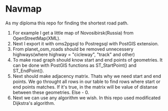 # Navmap
As my diploma this repo for finding the shortest road path. 

1. For example I get a little map of Novosibirsk(Russia) from OpenStreetMap(XML). 
2. Next I export it with oms2pgsql to Postregsql with PostGIS extension.
3. From planet_osm_roads should be removed unnecessery highways(where highway = "cicleway", "track" and other)
4. To make road graph should know start and end points of geometries. It can be done with PostGIS functions as ST_StartPoint() and ST_EndPoint().
5. Next should make adjacency matrix. Thats why we need start and end points. We go throught all rows in our table to find rows where start or end points matches. If it's true, in the matrix will be value of distanse between these geometries. Else - 0.
6. Next we can use any algorithm we wish. In this repo used modificated Dijkstra's algorithm.
